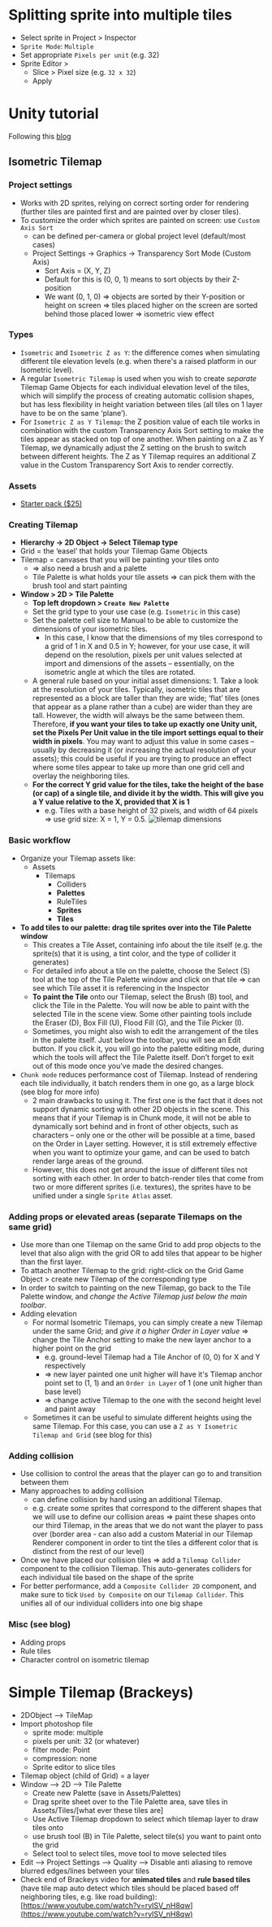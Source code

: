 # Splitting sprite into multiple tiles
- Select sprite in Project > Inspector
- `Sprite Mode`: `Multiple`
- Set appropriate `Pixels per unit` (e.g. 32)
- Sprite Editor >
    - Slice > Pixel size (e.g. `32 x 32`)
    - Apply

# Unity tutorial
Following this [blog](https://blogs.unity3d.com/2019/03/18/isometric-2d-environments-with-tilemap/?utm_source=youtube&utm_medium=social&utm_campaign=engine-global-generalpromo-2019-03-18&utm_content=video_learn-isometric)

## Isometric Tilemap
### Project settings
- Works with 2D sprites, relying on correct sorting order for rendering (further tiles are painted first and are painted over by closer tiles).
- To customize the order which sprites are painted on screen: use `Custom Axis Sort`
    - can be defined per-camera or global project level (default/most cases)
    - Project Settings -> Graphics -> Transparency Sort Mode (Custom Axis)
        - Sort Axis = (X, Y, Z)
        - Default for this is (0, 0, 1) means to sort objects by their Z-position
        - We want (0, 1, 0) => objects are sorted by their Y-position or height on screen => tiles placed higher on the screen are sorted behind those placed lower => isometric view effect

### Types
- `Isometric` and `Isometric Z as Y`: the difference comes when simulating different tile elevation levels (e.g. when there's a raised platform in our Isometric level).
- A regular `Isometric Tilemap` is used when you wish to create *separate* Tilemap Game Objects for each individual elevation level of the tiles, which will simplify the process of creating automatic collision shapes, but has less flexibility in height variation between tiles (all tiles on 1 layer have to be on the same ‘plane’).
- For `Isometric Z as Y Tilemap`: the Z position value of each tile works in combination with the custom Transparency Axis Sort setting to make the tiles appear as stacked on top of one another. When painting on a Z as Y Tilemap, we dynamically adjust the Z setting on the brush to switch between different heights. The Z as Y Tilemap requires an additional Z value in the Custom Transparency Sort Axis to render correctly.

### Assets
- [Starter pack ($25)](https://assetstore.unity.com/packages/2d/environments/2d-isometric-tile-starter-pack-27944?_ga=2.84095065.1773159753.1584750701-1431738031.1576306455)

### Creating Tilemap
- **Hierarchy -> 2D Object -> Select Tilemap type**
- Grid = the ‘easel’ that holds your Tilemap Game Objects 
- Tilemap = canvases that you will be painting your tiles onto
    - => also need a brush and a palette
    - Tile Palette is what holds your tile assets => can pick them with the brush tool and start painting
- **Window > 2D > Tile Palette**
    - **Top left dropdown > `Create New Palette`**
    - Set the grid type to your use case (e.g. `Isometric` in this case)
    - Set the palette cell size to Manual to be able to customize the dimensions of your isometric tiles. 
        - In this case, I know that the dimensions of my tiles correspond to a grid of 1 in X and 0.5 in Y; however, for your use case, it will depend on the resolution, pixels per unit values selected at import and dimensions of the assets – essentially, on the isometric angle at which the tiles are rotated.
    - A general rule based on your initial asset dimensions: 1. Take a look at the resolution of your tiles. Typically, isometric tiles that are represented as a block are taller than they are wide; ‘flat’ tiles (ones that appear as a plane rather than a cube) are wider than they are tall. However, the width will always be the same between them. Therefore, **if you want your tiles to take up exactly one Unity unit, set the Pixels Per Unit value in the tile import settings equal to their width in pixels**. You may want to adjust this value in some cases – usually by decreasing it (or increasing the actual resolution of your assets); this could be useful if you are trying to produce an effect where some tiles appear to take up more than one grid cell and overlay the neighboring tiles.
    - **For the correct Y grid value for the tiles, take the height of the base (or cap) of a single tile, and divide it by the width. This will give you a Y value relative to the X, provided that X is 1**
        - e.g. Tiles with a base height of 32 pixels, and width of 64 pixels => use grid size: X = 1, Y = 0.5.
![tilemap dimensions](images/Tilemap/tile_dimensions.png)

### Basic workflow
- Organize your Tilemap assets like:
    - Assets
        - Tilemaps
            - Colliders
            - **Palettes**
            - RuleTiles
            - **Sprites**
            - **Tiles**
- **To add tiles to our palette: drag tile sprites over into the Tile Palette window**
    - This creates a Tile Asset, containing info about the tile itself (e.g. the sprite(s) that it is using, a tint color, and the type of collider it generates)
    - For detailed info about a tile on the palette, choose the Select (S) tool at the top of the Tile Palette window and click on that tile => can see which Tile asset it is referencing in the Inspector
    - **To paint the Tile** onto our Tilemap, select the Brush (B) tool, and click the Tile in the Palette. You will now be able to paint with the selected Tile in the scene view. Some other painting tools include the Eraser (D), Box Fill (U), Flood Fill (G), and the Tile Picker (I).
    - Sometimes, you might also wish to edit the arrangement of the tiles in the palette itself. Just below the toolbar, you will see an Edit button. If you click it, you will go into the palette editing mode, during which the tools will affect the Tile Palette itself. Don’t forget to exit out of this mode once you’ve made the desired changes.
- `Chunk mode` reduces performance cost of Tilemap. Instead of rendering each tile individually, it batch renders them in one go, as a large block (see blog for more info)
    - 2 main drawbacks to using it. The first one is the fact that it does not support dynamic sorting with other 2D objects in the scene. This means that if your Tilemap is in Chunk mode, it will not be able to dynamically sort behind and in front of other objects, such as characters – only one or the other will be possible at a time, based on the Order in Layer setting. However, it is still extremely effective when you want to optimize your game, and can be used to batch render large areas of the ground.
    - However, this does not get around the issue of different tiles not sorting with each other. In order to batch-render tiles that come from two or more different sprites (i.e. textures), the sprites have to be unified under a single `Sprite Atlas` asset.
### Adding props or elevated areas (separate Tilemaps on the same grid)
- Use more than one Tilemap on the same Grid to add prop objects to the level that also align with the grid OR to add tiles that appear to be higher than the first layer.
- To attach another Tilemap to the grid: right-click on the Grid Game Object > create new Tilemap of the corresponding type
- In order to switch to painting on the new Tilemap, go back to the Tile Palette window, and *change the Active Tilemap just below the main toolbar*.
- Adding elevation 
    - For normal Isometric Tilemaps, you can simply create a new Tilemap under the same Grid; and *give it a higher Order in Layer value* => change the Tile Anchor setting to make the new layer anchor to a higher point on the grid
        - e.g. ground-level Tilemap had a Tile Anchor of (0, 0) for X and Y respectively
        - => new layer painted one unit higher will have it's Tilemap anchor point set to (1, 1) and an `Order in Layer` of 1 (one unit higher than base level)
        - => change active Tilemap to the one with the second height level and paint away
    - Sometimes it can be useful to simulate different heights using the same Tilemap. For this case, you can use a `Z as Y Isometric Tilemap and Grid` (see blog for this)
### Adding collision
- Use collision to control the areas that the player can go to and transition between them
- Many approaches to adding collision
    - can define collision by hand using an additional Tilemap.
    - e.g. create some sprites that correspond to the different shapes that we will use to define our collision areas => paint these shapes onto our third Tilemap, in the areas that we do not want the player to pass over (border area - can also add a custom Material in our Tilemap Renderer component in order to tint the tiles a different color that is distinct from the rest of our level)
- Once we have placed our collision tiles => add a `Tilemap Collider` component to the collision Tilemap. This auto-generates colliders for each individual tile based on the shape of the sprite
- For better performance, add a `Composite Collider 2D` component, and make sure to tick `Used by Composite` on our `Tilemap Collider`. This unifies all of our individual colliders into one big shape
### Misc (see blog)
- Adding props
- Rule tiles 
- Character control on isometric tilemap

# Simple Tilemap (Brackeys)
- 2DObject --> TileMap
- Import photoshop file
	- sprite mode: multiple
	- pixels per unit: 32 (or whatever)
	- filter mode: Point 
	- compression: none
	- Sprite editor to slice tiles
- Tilemap object (child of Grid) = a layer 
- Window --> 2D --> Tile Palette
	- Create new Palette (save in Assets/Palettes)
	- Drag sprite sheet over to the Tile Palette area, save tiles in Assets/Tiles/[what ever these tiles are]
	- Use Active Tilemap dropdown to select which tilemap layer to draw tiles onto
	- use brush tool (B) in Tile Palette, select tile(s) you want to paint onto the grid
	- Select tool to select tiles, move tool to move selected tiles
- Edit --> Project Settings --> Quality --> Disable anti aliasing to remove blurred edges/lines between your tiles
- Check end of Brackeys video for **animated tiles** and **rule based tiles** (have tile map auto detect which tiles should be placed based off neighboring tiles, e.g. like road building): [https://www.youtube.com/watch?v=ryISV_nH8qw](https://www.youtube.com/watch?v=ryISV_nH8qw)
